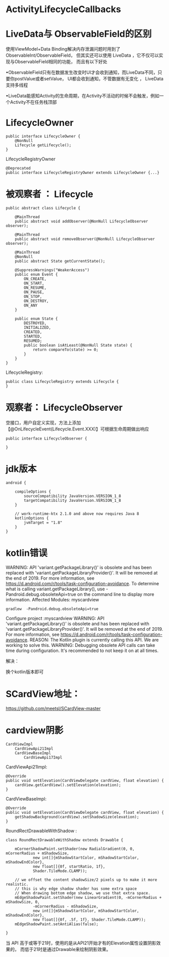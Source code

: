 
# ActivityLifecycleCallbacks

# LiveData与 ObservableField的区别 

使用ViewModel+Data Binding解决内存泄漏问题时用到了ObservableInt/ObservableField，
但其实还可以使用 LiveData ，它不仅可以实现与ObservableField相同的功能，
而且有以下好处

•ObservableField只有在数据发生改变时UI才会收到通知，而LiveData不同，只要你postValue或者setValue，
UI都会收到通知，不管数据有无变化 ， LiveData支持多线程

•LiveData能感知Activity的生命周期，在Activity不活动的时候不会触发，例如一个Activity不在任务栈顶部




# LifecycleOwner
``` 
public interface LifecycleOwner {
    @NonNull
    Lifecycle getLifecycle();
}
```
LifecycleRegistryOwner
``` 
@Deprecated
public interface LifecycleRegistryOwner extends LifecycleOwner {...}
```



# 被观察者 ： Lifecycle
``` 
public abstract class Lifecycle {
  
    @MainThread
    public abstract void addObserver(@NonNull LifecycleObserver observer);

    @MainThread
    public abstract void removeObserver(@NonNull LifecycleObserver observer);

    @MainThread
    @NonNull
    public abstract State getCurrentState();

    @SuppressWarnings("WeakerAccess")
    public enum Event {
        ON_CREATE,
        ON_START,
        ON_RESUME,
        ON_PAUSE,
        ON_STOP,
        ON_DESTROY,
        ON_ANY
    }

    public enum State {
        DESTROYED,
        INITIALIZED,
        CREATED,
        STARTED,
        RESUMED;
        public boolean isAtLeast(@NonNull State state) {
            return compareTo(state) >= 0;
        }
    }
}

```

LifecycleRegistry:

``` 
public class LifecycleRegistry extends Lifecycle {
}
```

# 观察者： LifecycleObserver

空接口，用户自定义实现，方法上添加【@OnLifecycleEvent(Lifecycle.Event.XXX)】可根据生命周期做出响应
``` 
public interface LifecycleObserver {

}
```



#  jdk版本

``` 
android {
   
    compileOptions {
        sourceCompatibility JavaVersion.VERSION_1_8
        targetCompatibility JavaVersion.VERSION_1_8
    }
    
    // work-runtime-ktx 2.1.0 and above now requires Java 8
    kotlinOptions {
        jvmTarget = "1.8"
    }
}
```

# kotlin错误

WARNING: API 'variant.getPackageLibrary()' is obsolete and has been replaced with 'variant.getPackageLibraryProvider()'.
It will be removed at the end of 2019.
For more information, see https://d.android.com/r/tools/task-configuration-avoidance.
To determine what is calling variant.getPackageLibrary(), use -Pandroid.debug.obsoleteApi=true on the command line to display more information.
Affected Modules: myscardview

``` 
gradlew  -Pandroid.debug.obsoleteApi=true
```

Configure project :myscardview
WARNING: API 'variant.getPackageLibrary()' is obsolete and has been replaced with 'variant.getPackageLibraryProvider()'.
It will be removed at the end of 2019.
For more information, see https://d.android.com/r/tools/task-configuration-avoidance.
REASON: The Kotlin plugin is currently calling this API. We are working to solve this.
WARNING: Debugging obsolete API calls can take time during configuration. It's recommended to not keep it on at all times.

解决：

换个kotlin版本即可


# SCardView地址：

https://github.com/meetsl/SCardView-master

# cardview阴影


```
CardViewImpl
	CardViewApi21Impl 
	CardViewBaseImpl 
	    CardViewApi17Impl 
```

CardViewApi21Impl:

```
@Override
public void setElevation(CardViewDelegate cardView, float elevation) {
    cardView.getCardView().setElevation(elevation);
}
```

CardViewBaseImpl:

```
@Override
public void setElevation(CardViewDelegate cardView, float elevation) {
    getShadowBackground(cardView).setShadowSize(elevation);
}

```
RoundRectDrawableWithShadow : 
``` 
class RoundRectDrawableWithShadow extends Drawable {

    mCornerShadowPaint.setShader(new RadialGradient(0, 0, mCornerRadius + mShadowSize,
            new int[]{mShadowStartColor, mShadowStartColor, mShadowEndColor},
            new float[]{0f, startRatio, 1f},
            Shader.TileMode.CLAMP));
    
    // we offset the content shadowSize/2 pixels up to make it more realistic.
    // this is why edge shadow shader has some extra space
    // When drawing bottom edge shadow, we use that extra space.
    mEdgeShadowPaint.setShader(new LinearGradient(0, -mCornerRadius + mShadowSize, 0,
            -mCornerRadius - mShadowSize,
            new int[]{mShadowStartColor, mShadowStartColor, mShadowEndColor},
            new float[]{0f, .5f, 1f}, Shader.TileMode.CLAMP));
    mEdgeShadowPaint.setAntiAlias(false);

}

```
当 API 高于或等于21时，使用的是从API21开始才有的Elevation属性设置阴影效果的，
而低于21时是通过Drawable来绘制阴影效果。








